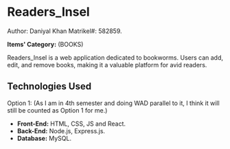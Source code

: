 # Readers_Insel

Author: Daniyal Khan
Matrikel#: 582859.

**Items' Category:** (BOOKS)

Readers_Insel is a web application dedicated to bookworms. Users can add, edit, and remove books, making it a valuable platform for avid readers.

## Technologies Used

Option 1: (As I am in 4th semester and doing WAD parallel to it, I think it will still be counted as Option 1 for me.)

- **Front-End:** HTML, CSS, JS and React.
- **Back-End:** Node.js, Express.js.
- **Database:** MySQL.

